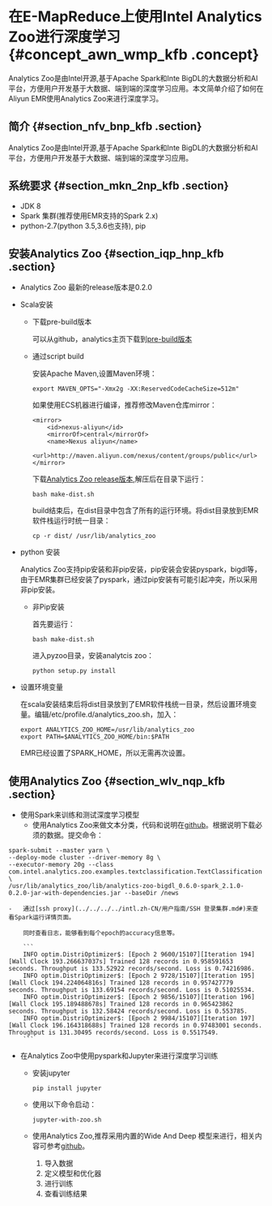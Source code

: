 # 在E-MapReduce上使用Intel Analytics Zoo进行深度学习 {#concept_awn_wmp_kfb .concept}

Analytics Zoo是由Intel开源,基于Apache Spark和Inte BigDL的大数据分析和AI平台，方便用户开发基于大数据、端到端的深度学习应用。本文简单介绍了如何在Aliyun EMR使用Analytics Zoo来进行深度学习。

## 简介 {#section_nfv_bnp_kfb .section}

Analytics Zoo是由Intel开源,基于Apache Spark和Inte BigDL的大数据分析和AI平台，方便用户开发基于大数据、端到端的深度学习应用。

## 系统要求 {#section_mkn_2np_kfb .section}

-   JDK 8
-   Spark 集群\(推荐使用EMR支持的Spark 2.x\)
-   python-2.7\(python 3.5,3.6也支持\), pip

## 安装Analytics Zoo {#section_iqp_hnp_kfb .section}

-   Analytics Zoo 最新的release版本是0.2.0
-   Scala安装
    -   下载pre-build版本

        可以从github，analytics主页下载到[pre-build版本](https://analytics-zoo.github.io/master/#release-download/)

    -   通过script build

        安装Apache Maven,设置Maven环境：

        ```
        export MAVEN_OPTS="-Xmx2g -XX:ReservedCodeCacheSize=512m"
        ```

        如果使用ECS机器进行编译，推荐修改Maven仓库mirror：

        ```
        <mirror>
            <id>nexus-aliyun</id>
            <mirrorOf>central</mirrorOf>
            <name>Nexus aliyun</name>
            <url>http://maven.aliyun.com/nexus/content/groups/public</url>
        </mirror>
        ```

        下载[Analytics Zoo release版本](https://github.com/intel-analytics/analytics-zoo),解压后在目录下运行：

        ```
        bash make-dist.sh
        ```

        build结束后，在dist目录中包含了所有的运行环境。将dist目录放到EMR软件栈运行时统一目录：

        ```
        cp -r dist/ /usr/lib/analytics_zoo
        ```

-   python 安装

    Analytics Zoo支持pip安装和非pip安装，pip安装会安装pyspark，bigdl等，由于EMR集群已经安装了pyspark，通过pip安装有可能引起冲突，所以采用非pip安装。

    -   非Pip安装

        首先要运行：

        ```
        bash make-dist.sh
        ```

        进入pyzoo目录，安装analytcis zoo：

        ```
        python setup.py install
        ```

-   设置环境变量

    在scala安装结束后将dist目录放到了EMR软件栈统一目录，然后设置环境变量。编辑/etc/profile.d/analytics\_zoo.sh，加入：

    ```
    export ANALYTICS_ZOO_HOME=/usr/lib/analytics_zoo
    export PATH=$ANALYTICS_ZOO_HOME/bin:$PATH
    ```

    EMR已经设置了SPARK\_HOME，所以无需再次设置。


## 使用Analytics Zoo {#section_wlv_nqp_kfb .section}

-   使用Spark来训练和测试深度学习模型
    -   使用Analytics Zoo来做文本分类，代码和说明在[github](https://github.com/intel-analytics/analytics-zoo/tree/master/zoo/src/main/scala/com/intel/analytics/zoo/examples/textclassification)。根据说明下载必须的数据。提交命令：

```
spark-submit --master yarn \
--deploy-mode cluster --driver-memory 8g \
--executor-memory 20g --class com.intel.analytics.zoo.examples.textclassification.TextClassification \
/usr/lib/analytics_zoo/lib/analytics-zoo-bigdl_0.6.0-spark_2.1.0-0.2.0-jar-with-dependencies.jar --baseDir /news
```

    -   通过[ssh proxy](../../../../intl.zh-CN/用户指南/SSH 登录集群.md#)来查看Spark运行详情页面。

        同时查看日志，能够看到每个epoch的accuracy信息等。

        ```
        INFO optim.DistriOptimizer$: [Epoch 2 9600/15107][Iteration 194][Wall Clock 193.266637037s] Trained 128 records in 0.958591653 seconds. Throughput is 133.52922 records/second. Loss is 0.74216986.
        INFO optim.DistriOptimizer$: [Epoch 2 9728/15107][Iteration 195][Wall Clock 194.224064816s] Trained 128 records in 0.957427779 seconds. Throughput is 133.69154 records/second. Loss is 0.51025534.
        INFO optim.DistriOptimizer$: [Epoch 2 9856/15107][Iteration 196][Wall Clock 195.189488678s] Trained 128 records in 0.965423862 seconds. Throughput is 132.58424 records/second. Loss is 0.553785.
        INFO optim.DistriOptimizer$: [Epoch 2 9984/15107][Iteration 197][Wall Clock 196.164318688s] Trained 128 records in 0.97483001 seconds. Throughput is 131.30495 records/second. Loss is 0.5517549.
        ```

-   在Analytics Zoo中使用pyspark和Jupyter来进行深度学习训练
    -   安装jupyter

        ```
        pip install jupyter
        ```

    -   使用以下命令启动：

        ```
        jupyter-with-zoo.sh
        ```

    -   使用Analytics Zoo,推荐采用内置的Wide And Deep 模型来进行，相关内容可参考[github](https://yq.aliyun.com/articles/alytics/analytics-zoo/tree/master/apps/recommendation-wide-n-deep)。
        1.  导入数据
        2.  定义模型和优化器
        3.  进行训练
        4.  查看训练结果

